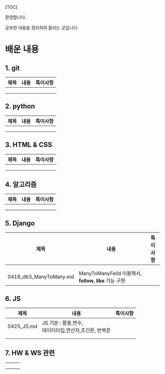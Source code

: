 [TOC]

환영합니다.



공부한 내용을 정리하여 올리는 곳입니다.



# 배운 내용

## 1. git

| 제목 | 내용 | 특이사항 |
| ---- | ---- | -------- |
|      |      |          |
|      |      |          |
|      |      |          |

## 2. python

| 제목 | 내용 | 특이사항 |
| ---- | ---- | -------- |
|      |      |          |
|      |      |          |
|      |      |          |



## 3. HTML & CSS

| 제목 | 내용 | 특이사항 |
| ---- | ---- | -------- |
|      |      |          |
|      |      |          |
|      |      |          |





## 4. 알고리즘

| 제목 | 내용 | 특이사항 |
| ---- | ---- | -------- |
|      |      |          |
|      |      |          |
|      |      |          |



## 5. Django 

| 제목                   | 내용                                                 | 특이사항 |
| ---------------------- | ---------------------------------------------------- | -------- |
|                        |                                                      |          |
|                        |                                                      |          |
| 0418_db3_ManyToMany.md | ManyToManyFeild 이용해서, **follow, like** 기능 구현 |          |





## 6. JS

| 제목       | 내용                                                       | 특이사항 |
| ---------- | ---------------------------------------------------------- | -------- |
| 0425_JS.md | JS 기본 : 활용,변수,<br />데이터타입,연산자,조건문, 반복문 |          |
|            |                                                            |          |
|            |                                                            |          |





## 7. HW & WS 관련

|      |      |      |
| ---- | ---- | ---- |
|      |      |      |
|      |      |      |
|      |      |      |



